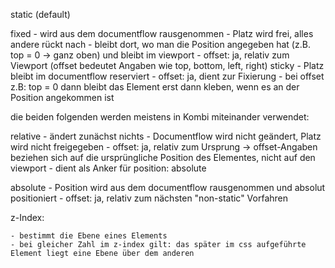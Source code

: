
static (default)

fixed
	- wird aus dem documentflow rausgenommen
	- Platz wird frei, alles andere rückt nach
	- bleibt dort, wo man die Position angegeben hat (z.B. top = 0 -> ganz oben) und bleibt im viewport
	- offset: ja, relativ zum Viewport (offset bedeutet Angaben wie top, bottom, left, right)
sticky
	- Platz bleibt im documentflow reserviert
	- offset: ja, dient zur Fixierung
	- bei offset z.B: top = 0 dann bleibt das Element erst dann kleben, wenn es an der Position angekommen ist


die beiden folgenden werden meistens in Kombi miteinander verwendet:


relative
	- ändert zunächst nichts
	- Documentflow wird nicht geändert, Platz wird nicht freigegeben
	- offset: ja, relativ zum Ursprung -> offset-Angaben beziehen sich auf die ursprüngliche Position des Elementes, nicht auf den viewport
	- dient als Anker für position: absolute


absolute
	- Position wird aus dem documentflow rausgenommen und absolut positioniert
	- offset: ja, relativ zum nächsten "non-static" Vorfahren


z-Index:

	- bestimmt die Ebene eines Elements
	- bei gleicher Zahl im z-index gilt: das später im css aufgeführte Element liegt eine Ebene über dem anderen